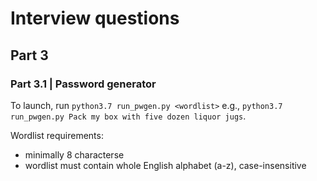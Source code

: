 # Interview questions
## Part 3
### Part 3.1  | Password generator
To launch, run 
`python3.7 run_pwgen.py <wordlist>`
e.g., `python3.7 run_pwgen.py Pack my box with five dozen liquor jugs`.

Wordlist requirements:
 - minimally 8 characterse
 - wordlist must contain whole English alphabet (a-z), case-insensitive